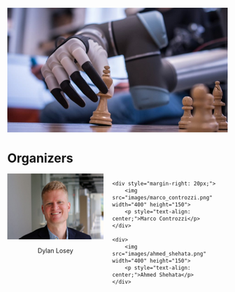 ![Image](images/image.png)

# Organizers

<div style="display: flex; justify-content: center;">
    <div style="margin-right: 20px;">
        <img src="images/dylan_losey.png" width="400" height="150">
        <p style="text-align: center;">Dylan Losey</p>
    </div>

    <div style="margin-right: 20px;">
        <img src="images/marco_controzzi.png" width="400" height="150">
        <p style="text-align: center;">Marco Controzzi</p>
    </div>

    <div>
        <img src="images/ahmed_shehata.png" width="400" height="150">
        <p style="text-align: center;">Ahmed Shehata</p>
    </div>
</div>